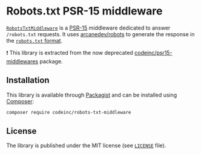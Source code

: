 # Robots.txt PSR-15 middleware 

[`RobotsTxtMiddleware`](src/RobotsTxtMiddleware.php) is a [PSR-15](https://www.php-fig.org/psr/psr-15/) middleware dedicated to answer `/robots.txt` requests. It uses [arcanedev/robots](https://github.com/ARCANEDEV/Robots) to generate the response in the [`robots.txt` format](https://developers.google.com/search/reference/robots_txt).

:exclamation: This library is extracted from the now deprecated [codeinc/psr15-middlewares](https://packagist.org/packages/codeinc/psr15-middlewares) package.


## Installation

This library is available through [Packagist](https://packagist.org/packages/codeinc/robots-txt-middleware) and can be installed using [Composer](https://getcomposer.org/): 

```bash
composer require codeinc/robots-txt-middleware
```

## License

The library is published under the MIT license (see [`LICENSE`](LICENSE) file).